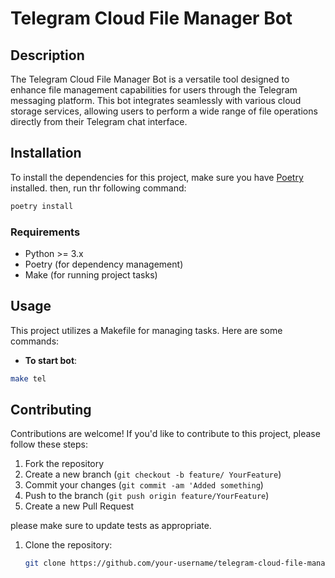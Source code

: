 # Telegram Cloud File Manager Bot

## Description

The Telegram Cloud File Manager Bot is a versatile tool designed to enhance file management capabilities for users through the Telegram messaging platform. This bot integrates seamlessly with various cloud storage services, allowing users to perform a wide range of file operations directly from their Telegram chat interface.


## Installation

To install the dependencies for this project, make sure you have [Poetry](https://python-poetry.org/) installed. then, run thr following command:

```bash
poetry install
```

### Requirements

- Python >= 3.x
- Poetry (for dependency management)
- Make (for running project tasks)

## Usage

This project utilizes a Makefile for managing tasks. Here are some commands:

- **To start bot**:
```bash
make tel
```

## Contributing

Contributions are welcome! If you'd like to  contribute to this project, please follow these steps:

1. Fork the repository
2. Create a new branch (`git checkout -b feature/ YourFeature`)
3. Commit your  changes (`git commit -am 'Added something`)
4. Push to the branch (`git push origin feature/YourFeature`)
5. Create a new Pull Request

please make sure to update tests as appropriate.

1. Clone the repository:
   ```sh
   git clone https://github.com/your-username/telegram-cloud-file-manager.git
